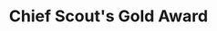 ---
title: "Chief Scout's Gold Award"
layout: none
level:  "Blackpool Scouts"
bottom:  ""
symbol: "achieve/gold.png"
uniquecolour: "(162,105,1,1)"
categories: achievement
---